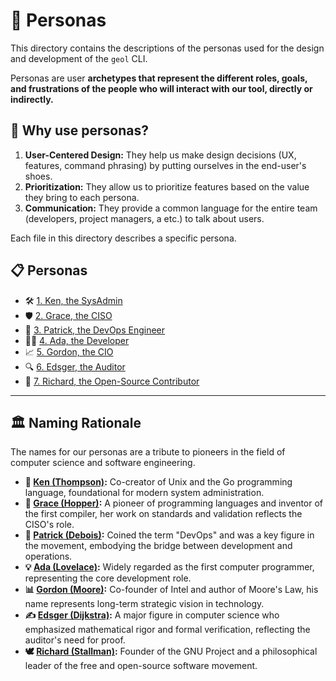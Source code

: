 # 👥 Personas

This directory contains the descriptions of the personas used for the design and development of the `geol` CLI.

Personas are user **archetypes that represent the different roles, goals, and frustrations of the people who will interact with our tool, directly or indirectly.**

## 🤔 Why use personas?

1.  **User-Centered Design:** They help us make design decisions (UX, features, command phrasing) by putting ourselves in the end-user's shoes.
2.  **Prioritization:** They allow us to prioritize features based on the value they bring to each persona.
3.  **Communication:** They provide a common language for the entire team (developers, project managers, a etc.) to talk about users.

Each file in this directory describes a specific persona.

## 📋 Personas

- 🛠️ [1. Ken, the SysAdmin](./01-ken-sys-admin.md)
- 🛡️ [2. Grace, the CISO](./02-grace-ciso.md)
- 🚀 [3. Patrick, the DevOps Engineer](./03-patrick-devops.md)
- 👩‍💻 [4. Ada, the Developer](./04-ada-developer.md)
- 📈 [5. Gordon, the CIO](./05-gordon-cio.md)
- 🔍 [6. Edsger, the Auditor](./06-edsger-auditor.md)
- 🤝 [7. Richard, the Open-Source Contributor](./07-richard-contributor.md)

---

## 🏛️ Naming Rationale

The names for our personas are a tribute to pioneers in the field of computer science and software engineering.

- **🐧 [Ken (Thompson)](https://en.wikipedia.org/wiki/Ken_Thompson):** Co-creator of Unix and the Go programming language, foundational for modern system administration.
- **🚢 [Grace (Hopper)](https://en.wikipedia.org/wiki/Grace_Hopper):** A pioneer of programming languages and inventor of the first compiler, her work on standards and validation reflects the CISO's role.
- **🌉 [Patrick (Debois)](https://en.wikipedia.org/wiki/DevOps):** Coined the term "DevOps" and was a key figure in the movement, embodying the bridge between development and operations.
- **💡 [Ada (Lovelace)](https://en.wikipedia.org/wiki/Ada_Lovelace):** Widely regarded as the first computer programmer, representing the core development role.
- **📊 [Gordon (Moore)](https://en.wikipedia.org/wiki/Gordon_Moore):** Co-founder of Intel and author of Moore's Law, his name represents long-term strategic vision in technology.
- **✍️ [Edsger (Dijkstra)](https://en.wikipedia.org/wiki/Edsger_W._Dijkstra):** A major figure in computer science who emphasized mathematical rigor and formal verification, reflecting the auditor's need for proof.
- **🕊️ [Richard (Stallman)](https://en.wikipedia.org/wiki/Richard_Stallman):** Founder of the GNU Project and a philosophical leader of the free and open-source software movement.

